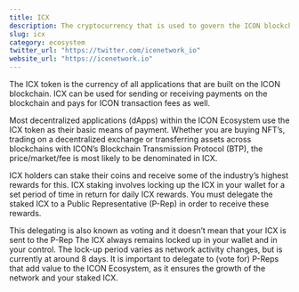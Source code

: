 ```yaml
---
title: ICX
description: The cryptocurrency that is used to govern the ICON blockchain, and pay for transaction fees for decentralized applications on ICON.
slug: icx
category: ecosystem
twitter_url: "https://twitter.com/icenetwork_io"
website_url: "https://icenetwork.io"
---
```


The ICX token is the currency of all applications that are built on the ICON blockchain. ICX can be used for sending or receiving payments on the blockchain and pays for ICON transaction fees as well.

Most decentralized applications (dApps) within the ICON Ecosystem use the ICX token as their basic means of payment. Whether you are buying NFT’s, trading on a decentralized exchange or transferring assets across blockchains with ICON’s Blockchain Transmission Protocol (BTP), the price/market/fee is most likely to be denominated in ICX.

ICX holders can stake their coins and receive some of the industry’s highest rewards for this. ICX staking involves locking up the ICX in your wallet for a set period of time in return for daily ICX rewards. You must delegate the staked ICX to a Public Representative (P-Rep) in order to receive these rewards.

This delegating is also known as voting and it doesn’t mean that your ICX is sent to the P-Rep The ICX always remains locked up in your wallet and in your control. The lock-up period varies as network activity changes, but is currently at around 8 days. It is important to delegate to (vote for) P-Reps that add value to the ICON Ecosystem, as it ensures the growth of the network and your staked ICX.

